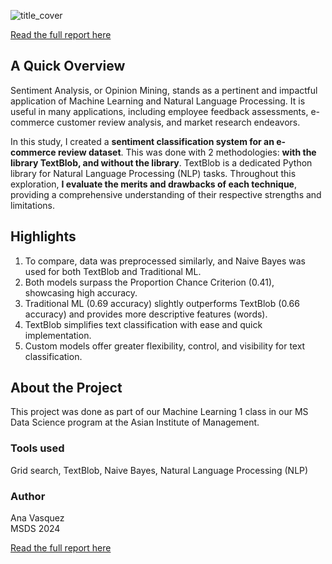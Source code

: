 ![title_cover](https://github.com/helloanavee/textblob-sentiment-analysis/assets/15902153/5e6a537d-5186-42da-8c85-c173436e5638)

[Read the full report here](https://helloanavee.github.io/textblob-sentiment-analysis/TextBlob_vs_Traditional_ML.html)

## A Quick Overview
Sentiment Analysis, or Opinion Mining, stands as a pertinent and impactful application of Machine Learning and Natural Language Processing. It is useful in many applications, including employee feedback assessments, e-commerce customer review analysis, and market research endeavors.

In this study, I created a **sentiment classification system for an e-commerce review dataset**. This was done with 2 methodologies: **with the library TextBlob, and without the library**. TextBlob is a dedicated Python library for Natural Language Processing (NLP) tasks. Throughout this exploration, **I evaluate the merits and drawbacks of each technique**, providing a comprehensive understanding of their respective strengths and limitations.

## Highlights
1. To compare, data was preprocessed similarly, and Naive Bayes was used for both TextBlob and Traditional ML.
2. Both models surpass the Proportion Chance Criterion (0.41), showcasing high accuracy.
3. Traditional ML (0.69 accuracy) slightly outperforms TextBlob (0.66 accuracy) and provides more descriptive features (words).
4. TextBlob simplifies text classification with ease and quick implementation.
5. Custom models offer greater flexibility, control, and visibility for text classification.

## About the Project
This project was done as part of our Machine Learning 1 class in our MS Data Science program at the Asian Institute of Management.

### Tools used
Grid search, TextBlob, Naive Bayes, Natural Language Processing (NLP)

### Author
Ana Vasquez
<br> MSDS 2024

[Read the full report here](https://helloanavee.github.io/textblob-sentiment-analysis/TextBlob_vs_Traditional_ML.html)
